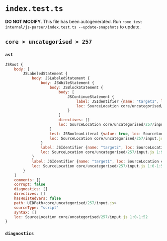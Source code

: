 # `index.test.ts`

**DO NOT MODIFY**. This file has been autogenerated. Run `rome test internal/js-parser/index.test.ts --update-snapshots` to update.

## `core > uncategorised > 257`

### `ast`

```javascript
JSRoot {
	body: [
		JSLabeledStatement {
			body: JSLabeledStatement {
				body: JSWhileStatement {
					body: JSBlockStatement {
						body: [
							JSContinueStatement {
								label: JSIdentifier {name: "target1", loc: SourceLocation core/uncategorised/257/input.js 1:42-1:49 (target1)}
								loc: SourceLocation core/uncategorised/257/input.js 1:33-1:50
							}
						]
						directives: []
						loc: SourceLocation core/uncategorised/257/input.js 1:31-1:52
					}
					test: JSBooleanLiteral {value: true, loc: SourceLocation core/uncategorised/257/input.js 1:25-1:29}
					loc: SourceLocation core/uncategorised/257/input.js 1:18-1:52
				}
				label: JSIdentifier {name: "target2", loc: SourceLocation core/uncategorised/257/input.js 1:9-1:16 (target2)}
				loc: SourceLocation core/uncategorised/257/input.js 1:9-1:52
			}
			label: JSIdentifier {name: "target1", loc: SourceLocation core/uncategorised/257/input.js 1:0-1:7 (target1)}
			loc: SourceLocation core/uncategorised/257/input.js 1:0-1:52
		}
	]
	comments: []
	corrupt: false
	diagnostics: []
	directives: []
	hasHoistedVars: false
	path: UIDPath<core/uncategorised/257/input.js>
	sourceType: "script"
	syntax: []
	loc: SourceLocation core/uncategorised/257/input.js 1:0-1:52
}
```

### `diagnostics`

```

```
